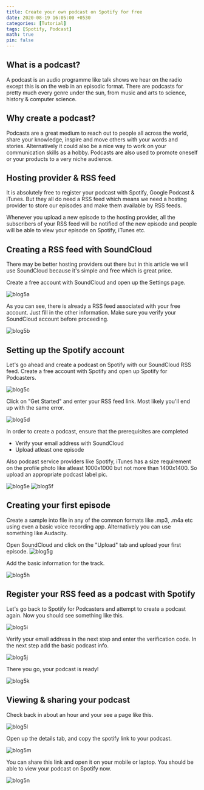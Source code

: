 ```yaml
---
title: Create your own podcast on Spotify for free
date: 2020-08-19 16:05:00 +0530
categories: [Tutorial]
tags: [Spotify, Podcast]
math: true
pin: false
---
```


## What is a podcast?

A podcast is an audio programme like talk shows we hear on the radio except this is on the web in an episodic format. There are podcasts for pretty much every genre under the sun, from music and arts to science, history & computer science.

## Why create a podcast?

Podcasts are a great medium to reach out to people all across the world, share your knowledge, inspire and move others with your words and stories. Alternatively it could also be a nice way to work on your communication skills as a hobby. Podcasts are also used to promote oneself or your products to a very niche audience.

## Hosting provider & RSS feed

It is absolutely free to register your podcast with Spotify, Google Podcast & iTunes. But they all do need a RSS feed which means we need a hosting provider to store our episodes and make them available by RSS feeds.

Whenever you upload a new episode to the hosting provider, all the subscribers of your RSS feed will be notified of the new episode and people will be able to view your episode on Spotify, iTunes etc.

## Creating a RSS feed with SoundCloud

There may be better hosting providers out there but in this article we will use SoundCloud because it's simple and free which is great price.

Create a free account with SoundCloud and open up the Settings page.

![blog5a](https://res-1.cloudinary.com/hyfixviip/image/upload/q_auto/v1/ghost-blog-images/blog5a.png)

As you can see, there is already a RSS feed associated with your free account. Just fill in the other information. Make sure you verify your SoundCloud account before proceeding.

![blog5b](https://res-5.cloudinary.com/hyfixviip/image/upload/q_auto/v1/ghost-blog-images/blog5b.png)

## Setting up the Spotify account

Let's go ahead and create a podcast on Spotify with our SoundCloud RSS feed. Create a free account with Spotify and open up Spotify for Podcasters.

![blog5c](https://res-3.cloudinary.com/hyfixviip/image/upload/q_auto/v1/ghost-blog-images/blog5c.png)

Click on "Get Started" and enter your RSS feed link. Most likely you'll end up with the same error.

![blog5d](https://res-1.cloudinary.com/hyfixviip/image/upload/q_auto/v1/ghost-blog-images/blog5d.png)

In order to create a podcast, ensure that the prerequisites are completed

- Verify your email address with SoundCloud
- Upload atleast one episode

Also podcast service providers like Spotify, iTunes has a size requirement on the profile photo like atleast 1000x1000 but not more than 1400x1400. So upload an appropriate podcast label pic.

![blog5e](https://res-3.cloudinary.com/hyfixviip/image/upload/q_auto/v1/ghost-blog-images/blog5e.png)
![blog5f](https://res-5.cloudinary.com/hyfixviip/image/upload/q_auto/v1/ghost-blog-images/blog5f.png)

## Creating your first episode

Create a sample into file in any of the common formats like .mp3, .m4a etc using even a basic voice recording app. Alternatively you can use something like Audacity.

Open SoundCloud and click on the "Upload" tab and upload your first episode.
![blog5g](https://res-5.cloudinary.com/hyfixviip/image/upload/q_auto/v1/ghost-blog-images/blog5g.png)

Add the basic information for the track.

![blog5h](https://res-3.cloudinary.com/hyfixviip/image/upload/q_auto/v1/ghost-blog-images/blog5h.png)

## Register your RSS feed as a podcast with Spotify

Let's go back to Spotify for Podcasters and attempt to create a podcast again. Now you should see something like this.

![blog5i](https://res-5.cloudinary.com/hyfixviip/image/upload/q_auto/v1/ghost-blog-images/blog5i.png)

Verify your email address in the next step and enter the verification code. In the next step add the basic podcast info.

![blog5j](https://res-4.cloudinary.com/hyfixviip/image/upload/q_auto/v1/ghost-blog-images/blog5j.png)

There you go, your podcast is ready!

![blog5k](https://res-4.cloudinary.com/hyfixviip/image/upload/q_auto/v1/ghost-blog-images/blog5k.png)

## Viewing & sharing your podcast

Check back in about an hour and your see a page like this.

![blog5l](https://res-1.cloudinary.com/hyfixviip/image/upload/q_auto/v1/ghost-blog-images/blog5l.png)

Open up the details tab, and copy the spotify link to your podcast.

![blog5m](https://res-2.cloudinary.com/hyfixviip/image/upload/q_auto/v1/ghost-blog-images/blog5m.png)

You can share this link and open it on your mobile or laptop. You should be able to view your podcast on Spotify now.

![blog5n](https://res-5.cloudinary.com/hyfixviip/image/upload/q_auto/v1/ghost-blog-images/blog5n.png)
